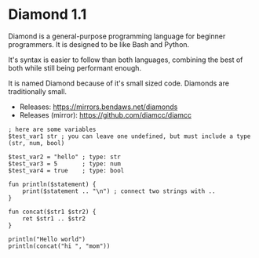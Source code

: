 # Diamond 1.1
Diamond is a general-purpose programming language for beginner programmers. It is designed to be like Bash and Python.

It's syntax is easier to follow than both languages, combining the best of both while still being performant enough.

It is named Diamond because of it's small sized code. Diamonds are traditionally small.

- Releases: https://mirrors.bendaws.net/diamonds
- Releases (mirror): https://github.com/diamcc/diamcc

```dm
; here are some variables
$test_var1 str ; you can leave one undefined, but must include a type (str, num, bool)

$test_var2 = "hello" ; type: str
$test_var3 = 5       ; type: num
$test_var4 = true    ; type: bool

fun println($statement) {
    print($statement .. "\n") ; connect two strings with ..
}

fun concat($str1 $str2) {
    ret $str1 .. $str2
}

println("Hello world")
println(concat("hi ", "mom"))
```